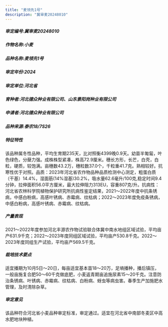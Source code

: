 ```yaml
---
title: "麦领先1号"
description: "冀审麦20248010"
---
```

##### 审定编号:冀审麦20248010

##### 作物名称:小麦

##### 品种名称:麦领先1号

##### 审定年份:2024

##### 审定单位:河北省

##### 育种者:河北德众种业有限公司、山东景阳岗种业有限公司

##### 申请者:河北德众种业有限公司

##### 品种来源:泰农18/7S26

##### 特征特性
该品种属冬性品种，平均生育期235天，比对照衡4399晚0.9天。幼苗半匍匐，叶色绿色，分蘖力强。成株株型紧凑，株高72.9厘米。穗长方形，长芒，白壳，白粒，硬质，较饱满。亩穗数43.2万，穗粒数37.0个，千粒重41.7克。熟相较好。抗寒性优于对照。品质：2023年河北省农作物品种品质检测中心测定，粗蛋白质（干基）14.4%，湿面筋(14%湿基)30.2%，吸水量62.6毫升/100克,稳定时间9.4分钟，拉伸面积56.0平方厘米，最大拉伸阻力313EU，容重807克/升。抗病性：河北省农林科学院植物保护研究所抗病性鉴定结果，2021～2022年度中抗条锈病，中感白粉病，高感叶锈病、赤霉病、纹枯病；2022～2023年度免疫条锈病，中感白粉病，高感叶锈病、赤霉病、纹枯病。

##### 产量表现
2021～2022年度参加河北丰源农作物试验联合体冀中南水地组区域试验，平均亩产631.9千克；2022～2023年度同组区域试验，平均亩产530.8千克。2022～2023年度同组生产试验，平均亩产569.5千克。

##### 栽培技术要点
适宜播期为10月5日～20日，每亩适宜基本苗18～20万，足墒播种，播后镇压，一般亩施复合肥50～60千克做底肥，小麦返青期亩追施尿素15～20千克。注意防治条锈病、叶锈病、赤霉病、纹枯病、白粉病、蚜虫等病虫害。春季生产加施肥水管理，及时清除杂草。

##### 审定意见
该品种符合河北省小麦品种审定标准，审定通过。适宜在河北省中南部冬麦区中高水肥地块种植。
